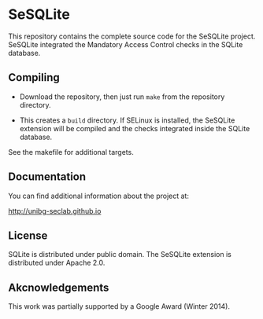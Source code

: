 # SeSQLite

This repository contains the complete source code for the SeSQLite project.
SeSQLite integrated the Mandatory Access Control checks in the SQLite database.

## Compiling

* Download the repository, then just run `make` from the repository directory.

* This creates a `build` directory. If SELinux is installed, the SeSQLite
  extension will be compiled and the checks integrated inside the SQLite
  database.

See the makefile for additional targets.

## Documentation

You can find additional information about the project at:

<http://unibg-seclab.github.io>

## License

SQLite is distributed under public domain.
The SeSQLite extension is distributed under Apache 2.0.

## Akcnowledgements

This work was partially supported by a Google Award (Winter 2014).

